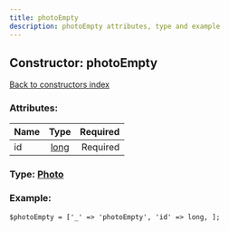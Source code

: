 ```yaml
---
title: photoEmpty
description: photoEmpty attributes, type and example
---
```

## Constructor: photoEmpty  
[Back to constructors index](index.md)



### Attributes:

| Name     |    Type       | Required |
|----------|:-------------:|---------:|
|id|[long](../types/long.md) | Required|



### Type: [Photo](../types/Photo.md)


### Example:

```
$photoEmpty = ['_' => 'photoEmpty', 'id' => long, ];
```  

